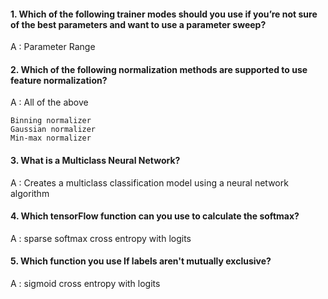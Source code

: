 #### 1. Which of the following trainer modes should you use if you’re not sure of the best parameters and want to use a parameter sweep?

A : Parameter Range

#### 2. Which of the following normalization methods are supported to use feature normalization?

A : All of the above

    Binning normalizer
    Gaussian normalizer
    Min-max normalizer

#### 3. What is a Multiclass Neural Network?

A : Creates a multiclass classification model using a neural network algorithm

#### 4. Which tensorFlow function can you use to calculate the softmax?

A : sparse softmax cross entropy with logits

#### 5. Which function you use If labels aren't mutually exclusive?

A : sigmoid cross entropy with logits